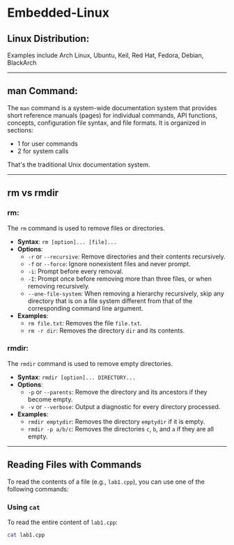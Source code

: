 # Embedded-Linux

## Linux Distribution:
Examples include Arch Linux, Ubuntu, Keil, Red Hat, Fedora, Debian, BlackArch

---

## man Command:
The `man` command is a system-wide documentation system that provides short reference manuals (pages) for individual commands, API functions, concepts, configuration file syntax, and file formats. It is organized in sections:
- 1 for user commands
- 2 for system calls

That's the traditional Unix documentation system.

---

## rm vs rmdir

### rm:
The `rm` command is used to remove files or directories.
- **Syntax**: `rm [option]... [file]...`
- **Options**:
  - `-r` or `--recursive`: Remove directories and their contents recursively.
  - `-f` or `--force`: Ignore nonexistent files and never prompt.
  - `-i`: Prompt before every removal.
  - `-I`: Prompt once before removing more than three files, or when removing recursively.
  - `--one-file-system`: When removing a hierarchy recursively, skip any directory that is on a file system different from that of the corresponding command line argument.
- **Examples**:
  - `rm file.txt`: Removes the file `file.txt`.
  - `rm -r dir`: Removes the directory `dir` and its contents.

### rmdir:
The `rmdir` command is used to remove empty directories.
- **Syntax**: `rmdir [option]... DIRECTORY...`
- **Options**:
  - `-p` or `--parents`: Remove the directory and its ancestors if they become empty.
  - `-v` or `--verbose`: Output a diagnostic for every directory processed.
- **Examples**:
  - `rmdir emptydir`: Removes the directory `emptydir` if it is empty.
  - `rmdir -p a/b/c`: Removes the directories `c`, `b`, and `a` if they are all empty.

---

## Reading Files with Commands

To read the contents of a file (e.g., `lab1.cpp`), you can use one of the following commands:

### Using `cat`
To read the entire content of `lab1.cpp`:
```bash
cat lab1.cpp
